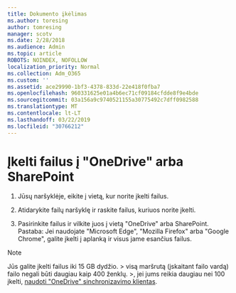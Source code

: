 ```yaml
---
title: Dokumento įkėlimas
ms.author: toresing
author: tomresing
manager: scotv
ms.date: 2/28/2018
ms.audience: Admin
ms.topic: article
ROBOTS: NOINDEX, NOFOLLOW
localization_priority: Normal
ms.collection: Adm_O365
ms.custom: ''
ms.assetid: ace29990-1bf3-4378-833d-22e418f0fba7
ms.openlocfilehash: 960331625e01a4b6ec71cf09184cfdde8f9e4bde
ms.sourcegitcommit: 03a156a9c9740521155a30775492c7dff0982588
ms.translationtype: MT
ms.contentlocale: lt-LT
ms.lasthandoff: 03/22/2019
ms.locfileid: "30766212"
---
```

# <a name="upload-files-to-onedrive-or-sharepoint"></a>Įkelti failus į "OneDrive" arba SharePoint

1. Jūsų naršyklėje, eikite į vietą, kur norite įkelti failus.
    
2. Atidarykite failų naršyklę ir raskite failus, kuriuos norite įkelti.
    
3. Pasirinkite failus ir vilkite juos į vietą "OneDrive" arba SharePoint. Pastaba: Jei naudojate "Microsoft Edge", "Mozilla Firefox" arba "Google Chrome", galite įkelti į aplanką ir visus jame esančius failus.
    
> [!NOTE]
>  Jūs galite įkelti failus iki 15 GB dydžio. > visą maršrutą (įskaitant failo vardą) failo negali būti daugiau kaip 400 ženklų. >, jei jums reikia daugiau nei 100 įkelti, [naudoti "OneDrive" sinchronizavimo klientas](https://go.microsoft.com/fwlink/?linkid=866427). 
  

